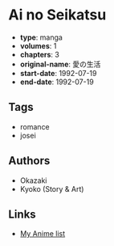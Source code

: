 # Ai no Seikatsu

-   **type**: manga
-   **volumes**: 1
-   **chapters**: 3
-   **original-name**: 愛の生活
-   **start-date**: 1992-07-19
-   **end-date**: 1992-07-19

## Tags

-   romance
-   josei

## Authors

-   Okazaki
-   Kyoko (Story & Art)

## Links

-   [My Anime list](https://myanimelist.net/manga/98061/Ai_no_Seikatsu)
